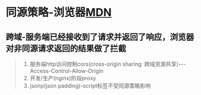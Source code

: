 # 同源策略-浏览器[MDN](https://developer.mozilla.org/zh-CN/docs/Web/Security/Same-origin_policy)

## 跨域-服务端已经接收到了请求并返回了响应，浏览器对非同源请求返回的结果做了拦截

> 1. 服务端http访问控制cors(cross-origin sharing: 跨域资源共享)---Access-Control-Allow-Origin
> 2. 开发/生产(nginx)阶段proxy
> 3. jsonp(json padding)-script标签不受同源策略影响
